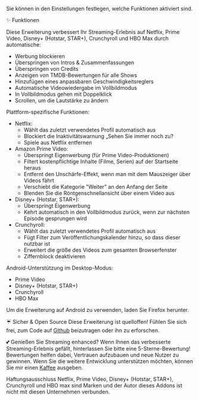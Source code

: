 Sie können in den Einstellungen festlegen, welche Funktionen aktiviert sind.

✨ Funktionen

Diese Erweiterung verbessert Ihr Streaming-Erlebnis auf Netflix, Prime Video, Disney+ (Hotstar, STAR+), Crunchyroll und HBO Max durch automatische:

<ul>
<li>Werbung blockieren</li>
<li>Überspringen von Intros & Zusammenfassungen</li>
<li>Überspringen von Credits</li>
<li>Anzeigen von TMDB-Bewertungen für alle Shows</li>
<li>Hinzufügen eines anpassbaren Geschwindigkeitsreglers</li>
<li>Automatische Videowiedergabe im Vollbildmodus</li>
<li>In Vollbildmodus gehen mit Doppelklick</li>
<li>Scrollen, um die Lautstärke zu ändern</li>
</ul>

Plattform-spezifische Funktionen:

<ul>
<li>Netflix:
  <ul>
    <li>Wählt das zuletzt verwendetes Profil automatisch aus</li>
    <li>Blockiert die Inaktivitätswarnung „Sehen Sie immer noch zu?</li>
    <li>Spiele aus Netflix entfernen</li>
  </ul>
</li>

<li>Amazon Prime Video:
  <ul>
    <li>Überspringt Eigenwerbung (für Prime Video-Produktionen)</li>
    <li>Filtert kostenpflichtige Inhalte (Filme, Serien) auf der Startseite heraus</li>
    <li>Entfernt den Unschärfe-Effekt, wenn man mit dem Mauszeiger über Videos fährt</li>
    <li>Verschiebt die Kategorie "Weiter" an den Anfang der Seite</li>
    <li>Blenden Sie die Röntgenschnellansicht über einem Video aus</li>
  </ul>
</li>

<li>Disney+ (Hotstar, STAR+):
  <ul>
    <li>Überspringt Eigenwerbung</li>
    <li>Kehrt automatisch in den Vollbildmodus zurück, wenn zur nächsten Episode gesprungen wird</li>
  </ul>
</li>

<li>Crunchyroll:
  <ul>
    <li>Wählt das zuletzt verwendetes Profil automatisch aus</li>
    <li>Fügt Filter zum Veröffentlichungskalender hinzu, so dass dieser nutzbar ist</li>
    <li>Erweitert die größe des Videos zum gesamten Browserfenster</li>
    <li>Ziffernblock deaktivieren</li>
  </ul>
</li>
</ul>

Android-Unterstützung im Desktop-Modus:

<ul>
<li>Prime Video</li>
<li>Disney+ (Hotstar, STAR+)</li>
<li>Crunchyroll</li>
<li>HBO Max</li>
</ul>
Um die Erweiterung auf Android zu verwenden, laden Sie Firefox herunter.

☔ Sicher & Open Source
Diese Erweiterung ist quelloffen! Fühlen Sie sich frei, zum Code auf <a href="https://github.com/Dreamlinerm/Netflix-Prime-Auto-Skip" target="_blank">Github</a> beizutragen oder ihn zu erforschen.

💕 Genießen Sie Streaming enhanced?
Wenn Ihnen das verbesserte Streaming-Erlebnis gefällt, hinterlassen Sie bitte eine 5-Sterne-Bewertung! Bewertungen helfen dabei, Vertrauen aufzubauen und neue Nutzer zu gewinnen.
Wenn Sie die weitere Entwicklung unterstützen möchten, können Sie mir einen <a href="https://github.com/sponsors/Dreamlinerm" target="_blank">Kaffee</a> ausgeben.

Haftungsausschluss
Netflix, Prime Video, Disney+ (Hotstar, STAR+), Crunchyroll und HBO max sind Marken und der Autor dieses Addons ist nicht mit diesen Unternehmen verbunden.
